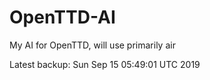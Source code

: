 # OpenTTD-AI
My AI for OpenTTD, will use primarily air

Latest backup: Sun Sep 15 05:49:01 UTC 2019
